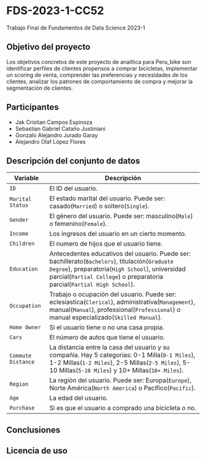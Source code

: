 # FDS-2023-1-CC52
Trabajo Final de Fundamentos de Data Science 2023-1

## Objetivo del proyecto
Los objetivos concretos de este proyecto de analítica para Peru_bike son identificar perfiles de clientes propensos a comprar bicicletas, implementar un scoring de venta, comprender las preferencias y necesidades de los clientes, analizar los patrones de comportamiento de compra y mejorar la segmentación de clientes.

## Participantes
- Jak Cristian Campos Espinoza
- Sebastian Gabriel Cataño Justiniani
- Gonzalo Alejandro Jurado Garay
- Alejandro Olaf López Flores

## Descripción del conjunto de datos
| Variable | Descripción |
| --- | --- |
| `ID` | El ID del usuario. |
| `Marital Status` | El estado marital del usuario. Puede ser: casado(`Married`) o soltero(`Single`). |
| `Gender` | El género del usuario. Puede ser: masculino(`Male`) o femenino(`Female`). |
| `Income` | Los ingresos del usuario en un cierto momento. |
| `Children` | El numero de hijos que el usuario tiene. |
| `Education` | Antecedentes educativos del usuario. Puede ser: bachillerato(`Bachelors`), titulación(`Graduate Degree`), preparatoria(`High School`), universidad parcial(`Partial College`) o preparatoria parcial(`Partial High School`). |
| `Occupation` | Trabajo o ocupación del usuario. Puede ser: eclesiastica(`Clerical`), administrativa(`Management`), manual(`Manual`), professional(`Professional`) o manual especializado(`Skilled Manual`). |
| `Home Owner` | Si el usuario tiene o no una casa propia. |
| `Cars` | El número de autos que tiene el usuario. |
| `Commute Distance` | La distancia entre la casa del usuario y su compañia. Hay 5 categorias: 0-1 Milla(`0-1 Miles`), 1-2 Millas(`1-2 Miles`), 2-5 Millas(`2-5 Miles`), 5-10 Millas(`5-10 Miles`) y 10+ Millas(`10+ Miles`). |
| `Region` | La región del usuario. Puede ser: Europa(`Europe`), Norte América(`North America`) o Pacífico(`Pacific`). |
| `Age` | La edad del usuario. |
| `Purchase` | Si es que el usuario a comprado una bicicleta o no. |

## Conclusiones


## Licencia de uso
